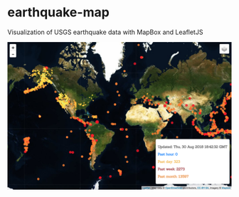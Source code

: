 # earthquake-map
Visualization of USGS earthquake data with MapBox and LeafletJS

![earthquake-map-sample-img](eqmap.png)
